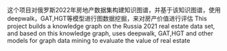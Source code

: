 这个项目对俄罗斯2022年房地产数据集构建知识图谱，并基于该知识图谱，使用deepwalk，GAT,HGT等模型进行图数据挖掘，来对房产价值进行评估
This project builds a knowledge graph on the Russia 2021 real estate data set, and based on this knowledge graph, uses deepwalk, GAT,HGT and other models for graph data mining to evaluate the value of real estate
